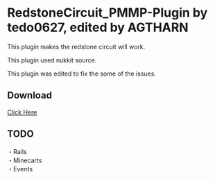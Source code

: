 # RedstoneCircuit_PMMP-Plugin by tedo0627, edited by AGTHARN
This plugin makes the redstone circuit will work.

This plugin used nukkit source.

This plugin was edited to fix the some of the issues.

## Download
[Click Here](https://github.com/tedo0627/RedstoneCircuit_PMMP-Plugin/releases/download/1.0.1/RedstoneCircuit_v1.0.1.phar)

## TODO
・Rails<br>
・Minecarts<br>
・Events

